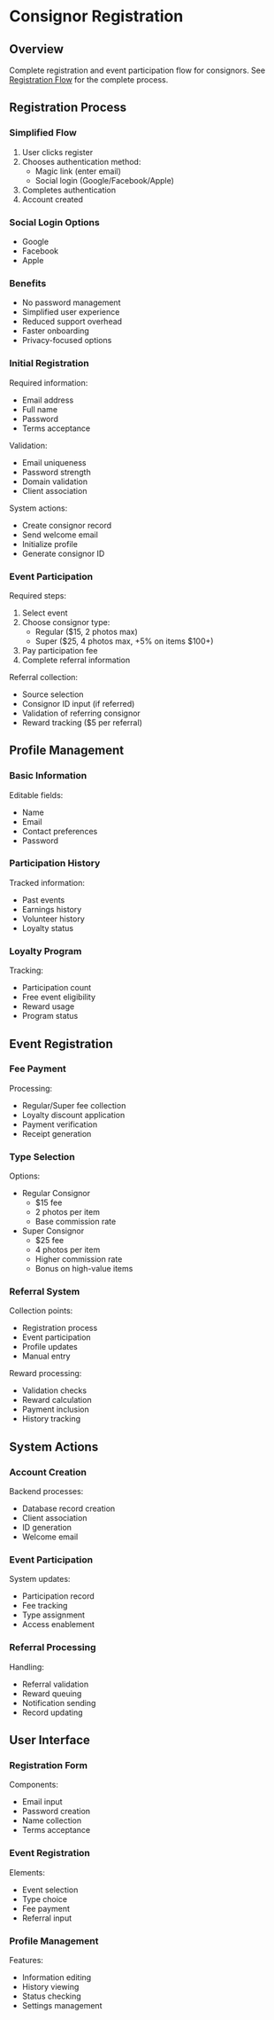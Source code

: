 # Consignor Registration

## Overview
Complete registration and event participation flow for consignors. See [Registration Flow](../../diagrams/registration-flow.mmd) for the complete process.

## Registration Process

### Simplified Flow
1. User clicks register
2. Chooses authentication method:
   - Magic link (enter email)
   - Social login (Google/Facebook/Apple)
3. Completes authentication
4. Account created

### Social Login Options
- Google
- Facebook
- Apple

### Benefits
- No password management
- Simplified user experience
- Reduced support overhead
- Faster onboarding
- Privacy-focused options

### Initial Registration
Required information:
- Email address
- Full name
- Password
- Terms acceptance

Validation:
- Email uniqueness
- Password strength
- Domain validation
- Client association

System actions:
- Create consignor record
- Send welcome email
- Initialize profile
- Generate consignor ID

### Event Participation
Required steps:
1. Select event
2. Choose consignor type:
   - Regular ($15, 2 photos max)
   - Super ($25, 4 photos max, +5% on items $100+)
3. Pay participation fee
4. Complete referral information

Referral collection:
- Source selection
- Consignor ID input (if referred)
- Validation of referring consignor
- Reward tracking ($5 per referral)

## Profile Management

### Basic Information
Editable fields:
- Name
- Email
- Contact preferences
- Password

### Participation History
Tracked information:
- Past events
- Earnings history
- Volunteer history
- Loyalty status

### Loyalty Program
Tracking:
- Participation count
- Free event eligibility
- Reward usage
- Program status

## Event Registration

### Fee Payment
Processing:
- Regular/Super fee collection
- Loyalty discount application
- Payment verification
- Receipt generation

### Type Selection
Options:
- Regular Consignor
  * $15 fee
  * 2 photos per item
  * Base commission rate
- Super Consignor
  * $25 fee
  * 4 photos per item
  * Higher commission rate
  * Bonus on high-value items

### Referral System
Collection points:
- Registration process
- Event participation
- Profile updates
- Manual entry

Reward processing:
- Validation checks
- Reward calculation
- Payment inclusion
- History tracking

## System Actions

### Account Creation
Backend processes:
- Database record creation
- Client association
- ID generation
- Welcome email

### Event Participation
System updates:
- Participation record
- Fee tracking
- Type assignment
- Access enablement

### Referral Processing
Handling:
- Referral validation
- Reward queuing
- Notification sending
- Record updating

## User Interface

### Registration Form
Components:
- Email input
- Password creation
- Name collection
- Terms acceptance

### Event Registration
Elements:
- Event selection
- Type choice
- Fee payment
- Referral input

### Profile Management
Features:
- Information editing
- History viewing
- Status checking
- Settings management

